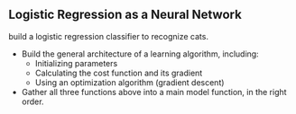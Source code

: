 ## Logistic Regression as a Neural Network
build a logistic regression classifier to recognize cats. 
* Build the general architecture of a learning algorithm, including:
  * Initializing parameters
  * Calculating the cost function and its gradient
  * Using an optimization algorithm (gradient descent)
* Gather all three functions above into a main model function, in the right order.
